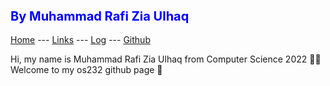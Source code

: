 <h2 style="color:blue; font-size:20px">By Muhammad Rafi Zia Ulhaq</h2>

[Home](https://rafizia.github.io/os232/) --- [Links](https://rafizia.github.io/os232/LINKS/) --- [Log](https://rafizia.github.io/os232/TXT/mylog.txt) --- [Github](https://github.com/rafizia/os232)

Hi, my name is Muhammad Rafi Zia Ulhaq from Computer Science 2022 🧑‍💻<br>
Welcome to my os232 github page 📄<br>

